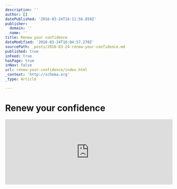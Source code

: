```yaml
---
description: ''
author: []
datePublished: '2016-03-24T16:11:56.859Z'
publisher:
  domain: ''
  name: ''
title: Renew your confidence
dateModified: '2016-03-24T16:04:57.270Z'
sourcePath: _posts/2016-03-24-renew-your-confidence.md
published: true
inFeed: true
hasPage: true
inNav: false
url: renew-your-confidence/index.html
_context: 'http://schema.org'
_type: Article

---
```

# Renew your confidence

<iframe src="https://cdn.embedly.com/widgets/media.html?src=https%3A%2F%2Fanchor.fm%2Fembed%2F9d64e1&amp;url=https%3A%2F%2Fanchor.fm%2Fw%2F9D64E1&amp;image=https%3A%2F%2Fs3-us-west-2.amazonaws.com%2Fanchor-website%2Fimages%2Ffbog_wave.png&amp;key=b7d04c9b404c499eba89ee7072e1c4f7&amp;type=text%2Fhtml&amp;schema=anchor" width="540" height="210" scrolling="no" frameborder="0" allowfullscreen="allowfullscreen" style=""></iframe>